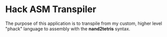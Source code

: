 # Hack ASM Transpiler
The purpose of this application is to transpile from my custom, higher level "phack" language to assembly with the **nand2tetris** syntax.
